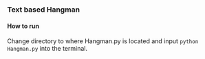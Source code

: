 ### Text based Hangman
#### How to run
Change directory to where Hangman.py is located and input `python Hangman.py` into the terminal.